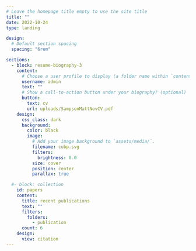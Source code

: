```yaml
---
# Leave the homepage title empty to use the site title
title: ""
date: 2022-10-24
type: landing

design:
  # Default section spacing
  spacing: "6rem"

sections:
  - block: resume-biography-3
    content:
      # Choose a user profile to display (a folder name within `content/authors/`)
      username: admin
      text: ""
      # Show a call-to-action button under your biography? (optional)
      button:
        text: cv
        url: uploads/SampsonMattNovCV.pdf
    design:
      css_class: dark
      background:
        color: black
        image:
          # Add your image background to `assets/media/`.
          filename: cubp.svg
          filters:
            brightness: 0.0
          size: cover
          position: center
          parallax: true

  #- block: collection
    id: papers
    content:
      title: recent publications
      text: ""
      filters:
        folders:
          - publication
      count: 6
    design:
      view: citation
---
```

